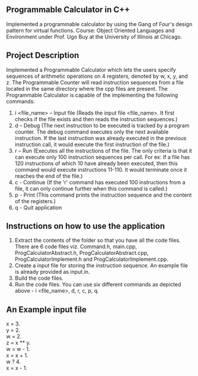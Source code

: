 ## Programmable Calculator in C++ 

Implemented a programmable calculator by using the Gang of Four's design pattern for virtual functions. 
Course: Object Oriented Languages and Environment under Prof. Ugo Buy at the University of Illinois at Chicago.

## Project Description

Implemented a Programmable Calculator which lets the users specify sequences of arithmetic operations on 4 registers, denoted by w, x, y, and z. The Programmable Counter will read instruction sequences from a file located in the same directory where the cpp files are present. The Programmable Calculator is capable of the implementing the following commands:

1. i <file_name> – Input file (Reads the input file <file_name>. It first checks if the file exists and then reads the instruction sequences.)
2. d – Debug (The next instruction to be executed is tracked by a program counter. The debug command executes only the next available instruction. If the last instruction was already executed in the previous instruction call, it would execute the first instruction of the file.)
3. r – Run (Executes all the instructions of the file. The only criteria is that it can execute only 100 instruction sequences per call. For ex: If a file has 120 instructions of which 10 have already been executed, then this command would execute instructions 11-110. It would terminate once it reaches the end of the file.)
4. c - Continue (If the 'r' command has executed 100 instructions from a file, it can only continue further when this command is called.)
5. p - Print (This command prints the instruction sequence and the content of the registers.)
6. q - Quit application

## Instructions on how to use the application

1. Extract the contents of the folder so that you have all the code files. There are 6 code files viz. Command.h, main.cpp, ProgCalculatorAbstract.h, ProgCalculatorAbstract.cpp, ProgCalculatorImplement.h and ProgCalculatorImplement.cpp.
2. Create a input file for storing the instruction sequence. An example file is already provided as input.in. 
3. Build the code files.
4. Run the code files. You can use six different commands as depicted above - i <file_name>, d, r, c, p, q.


## An Example input file

x = 3.  
y = 2.  
w = 2.  
z = x ** y.  
w = w - 1.  
x = x + 1.  
w ? 4.  
x = x - 1.  
  

